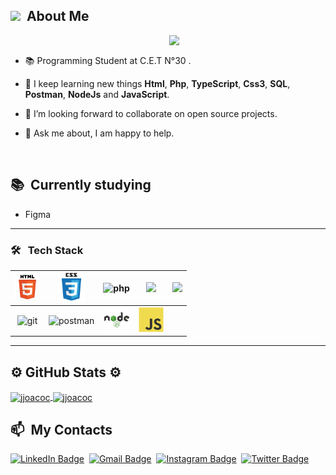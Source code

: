 


<div>

  ##  <picture><img src = "https://github.com/7oSkaaa/7oSkaaa/blob/main/Images/about_me.gif?raw=true" width = 50px></picture> &nbsp;About Me
  <picture> <img align="right" src="https://github.com/7oSkaaa/7oSkaaa/blob/main/Images/Right_Side.gif?raw=true" width = 250px></picture>
  <br>

  - 📚 Programming Student at C.E.T N°30 .

  - 🌱  I keep learning new things **Html**, **Php**, **TypeScript**, **Css3**, **SQL**, **Postman**, **NodeJs** and **JavaScript**.

  - 👯 I’m looking forward to collaborate on open source projects.

  - 💬 Ask me about, I am happy to help.

  <br>
</div>

<div>

  ## 📚 &nbsp;Currently studying

  - Figma

</div>

<div>
<hr>

### 🛠 &nbsp; Tech Stack

|<img src="https://raw.githubusercontent.com/devicons/devicon/master/icons/html5/html5-original-wordmark.svg" alt="html5" width="40"> | <img src="https://raw.githubusercontent.com/devicons/devicon/master/icons/css3/css3-original-wordmark.svg" alt="css3" width="45" height="45"/> | <img src="https://www.vectorlogo.zone/logos/php/php-ar21.svg" alt="php" width="40"> | <img src="https://github.com/user-attachments/assets/45aad903-2220-4596-8a55-f75c7d393af2" width="40"> | <img src="https://www.vectorlogo.zone/logos/typescriptlang/typescriptlang-icon.svg" width="40"> |
|:-:|:-:|:-:|:-:|:-:|
| <img src="https://www.vectorlogo.zone/logos/git-scm/git-scm-icon.svg" alt="git" width="40"> | <img src="https://www.vectorlogo.zone/logos/getpostman/getpostman-icon.svg" alt="postman" width="40"> | <img src="https://raw.githubusercontent.com/devicons/devicon/master/icons/nodejs/nodejs-original-wordmark.svg" width="40"> | <img src="https://raw.githubusercontent.com/devicons/devicon/master/icons/javascript/javascript-original.svg" width="40"> |

<hr>
</div>

<div>

  ## ⚙️ GitHub Stats ⚙️
  
  <a href="https://github.com/jjoacoc">
    <img width=450 height=170 align="center" alt="jjoacoc" src="https://github-readme-stats.vercel.app/api?username=jjoacoc&theme=midnight-purple&show_icons=true&bg_color=0D1117&hide_border=true&count_private=true" />
  </a>
  <a href="https://github.com/jjoacoc">
    <img align="center" alt="jjoacoc" src="https://github-readme-stats.vercel.app/api/top-langs/?username=jjoacoc&theme=midnight-purple&layout=compact&bg_color=0D1117&hide_border=true&count_private=true" />
  </a>
</div>

<div>

  ## 📫 &nbsp;My Contacts

  [![LinkedIn Badge](https://img.shields.io/badge/-Joaquin_Cofre-blue?style=flat-square&logo=Linkedin&logoColor=white&link=https://www.linkedin.com/in/joaquin-cofre-16379b319/)](https://www.linkedin.com/in/joaquin-cofre-16379b319/)&nbsp;
  [![Gmail Badge](https://img.shields.io/badge/-jjoaco.cofre@gmail.com-red?style=flat-square&logo=Gmail&logoColor=white)](mailto:jjoaco.cofre@gmail.com)&nbsp;
  [![Instagram Badge](https://img.shields.io/badge/-joaco_cofre-EB2A08?style=flat-square&logo=Instagram&logoColor=white)](https://www.instagram.com/joaco_cofre/)&nbsp;
  [![Twitter Badge](https://img.shields.io/badge/-joaco_cofre-blue?style=flat-square&logo=X&logoColor=white)](https://X.com/joaco_cofre)&nbsp;

</div>
